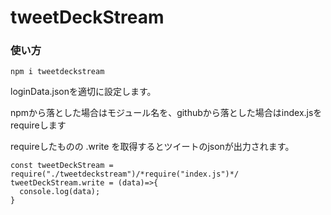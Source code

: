 

# tweetDeckStream  

### 使い方  

```
npm i tweetdeckstream  
```

loginData.jsonを適切に設定します。  

npmから落とした場合はモジュール名を、githubから落とした場合はindex.jsをrequireします  

requireしたものの .write を取得するとツイートのjsonが出力されます。

```
const tweetDeckStream = require("./tweetdeckstream")/*require("index.js")*/
tweetDeckStream.write = (data)=>{
  console.log(data);
}
```   

